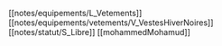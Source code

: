 [[notes/equipements/L_Vetements]] [[notes/equipements/vetements/V_VestesHiverNoires]] [[notes/statut/S_Libre]]
[[mohammedMohamud]]